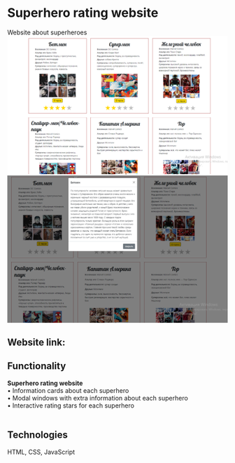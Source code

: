 # Superhero rating website <br/>
 Website about superheroes <br/>
<img src="readme1.png" />
<img src="readme3.png" />


## Website link: <br/>
<a></a>



## Functionality <br/>
  <strong>Superhero rating website</strong> <br/>
	&bull; Information cards about each superhero<br/>
	&bull; Modal windows with extra information about each superhero<br/>
    &bull; Interactive rating stars for each superhero<br/><br/>


## Technologies <br/>
HTML, CSS, JavaScript<br/><br/>